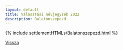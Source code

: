 ```yaml
---
layout: default
title: Választási névjegyzék 2022
description: Balatonszepezd
---
```


{% include settlementHTMLs/Balatonszepezd.html %}

[Vissza](../)